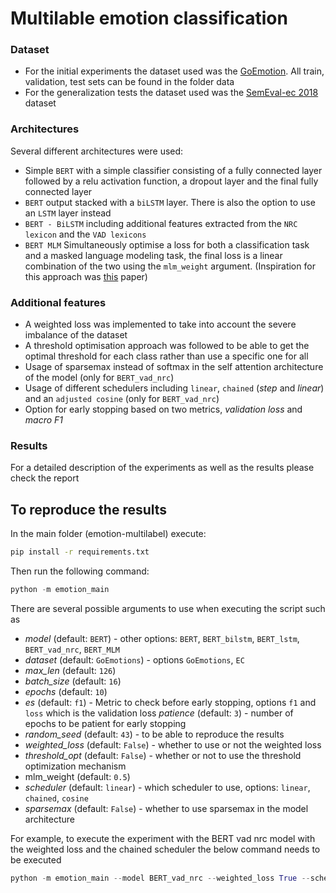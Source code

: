 # Multilable emotion classification

### Dataset
- For the initial experiments the dataset used was the [GoEmotion](https://aclanthology.org/2020.acl-main.372/). All train, validation, test sets can be found in the folder data
- For the generalization tests the dataset used was the [SemEval-ec 2018](https://competitions.codalab.org/competitions/17751) dataset

### Architectures
Several different architectures were used:
- Simple `BERT` with a simple classifier consisting of a fully connected layer followed by a relu activation function, a dropout layer and the final fully connected layer
- `BERT` output stacked with a `biLSTM` layer. There is also the option to use an `LSTM` layer instead
- `BERT - BiLSTM` including additional features extracted from the `NRC lexicon` and the `VAD lexicons`
- `BERT MLM` Simultaneously optimise a loss for both a classification task and a masked language modeling task, the final loss is a linear combination of the two using the `mlm_weight` argument. (Inspiration for this approach was [this](https://arxiv.org/pdf/2109.05782.pdf) paper)

### Additional features
- A weighted loss was implemented to take into account the severe imbalance of the dataset
- A threshold optimisation approach was followed to be able to get the optimal threshold for each class rather than use a specific one for all
- Usage of sparsemax instead of softmax in the self attention architecture of the model (only for `BERT_vad_nrc`)
- Usage of different schedulers including `linear`, `chained` (_step_ and _linear_) and an `adjusted cosine` (only for `BERT_vad_nrc`)
- Option for early stopping based on two metrics, _validation loss_ and _macro F1_

### Results
For a detailed description of the experiments as well as the results please check the report

## To reproduce the results

In the main folder (emotion-multilabel) execute:
```bash
pip install -r requirements.txt
```
Then run the following command:

```python
python -m emotion_main
```

There are several possible arguments to use when executing the script such as 

* _model_ (default: `BERT`) - other options: `BERT`, `BERT_bilstm`, `BERT_lstm`, `BERT_vad_nrc`, `BERT_MLM`
* _dataset_ (default: `GoEmotions`) - options `GoEmotions`, `EC`
* _max_len_ (default: `126`) 
* _batch_size_ (default: `16`)
* _epochs_ (default: `10`)
* _es_ (default: `f1`) - Metric to check before early stopping, options `f1` and `loss` which is the validation loss
_patience_ (default: `3`) - number of epochs to be patient for early stopping
* _random_seed_ (default: `43`) - to be able to reproduce the results
* _weighted_loss_ (default: `False`) - whether to use or not the weighted loss
* _threshold_opt_ (default: `False`) - whether or not to use the threshold optimization mechanism
* mlm_weight (default: `0.5`)
* _scheduler_ (default: `linear`) - which scheduler to use, options: `linear`, `chained`, `cosine`
* _sparsemax_ (default: `False`) - whether to use sparsemax in the model architecture

For example, to execute the experiment with the BERT vad nrc model with the weighted loss and the chained scheduler 
the below command needs to be executed
```python
python -m emotion_main --model BERT_vad_nrc --weighted_loss True --scheduler chained
```